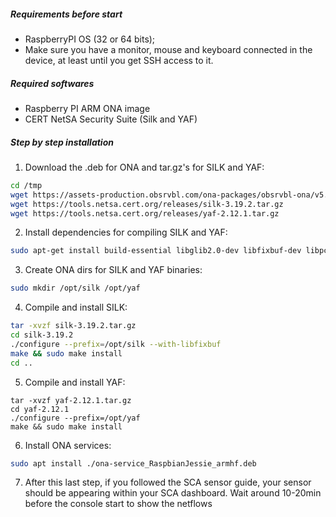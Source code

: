<!---
title: Cisco Secure Cloud Analytics (SCA) - ONA Sensor with Raspberry PI
author:
- Bruno Fagioli (bgimenez@cisco)
- Iuri Mieiras (iuri@mieras.com)
revision: 0
--->
##### Requirements before start
- RaspberryPI OS (32 or 64 bits);
- Make sure you have a monitor, mouse and keyboard connected in the device, at least until you get SSH access to it.

##### Required softwares
- Raspberry PI ARM ONA image
- CERT NetSA Security Suite (Silk and YAF)

##### Step by step installation
1. Download the .deb for ONA and tar.gz's for SILK and YAF:
```bash
cd /tmp
wget https://assets-production.obsrvbl.com/ona-packages/obsrvbl-ona/v5.1.2/ona-service_RaspbianJessie_armhf.deb
wget https://tools.netsa.cert.org/releases/silk-3.19.2.tar.gz
wget https://tools.netsa.cert.org/releases/yaf-2.12.1.tar.gz
```

2. Install dependencies for compiling SILK and YAF:
```bash
sudo apt-get install build-essential libglib2.0-dev libfixbuf-dev libpcap-dev
```

3. Create ONA dirs for SILK and YAF binaries:
```bash
sudo mkdir /opt/silk /opt/yaf
```

4. Compile and install SILK:
```bash
tar -xvzf silk-3.19.2.tar.gz
cd silk-3.19.2
./configure --prefix=/opt/silk --with-libfixbuf
make && sudo make install
cd ..
```

5. Compile and install YAF:
```shell
tar -xvzf yaf-2.12.1.tar.gz
cd yaf-2.12.1
./configure --prefix=/opt/yaf
make && sudo make install
```

6. Install ONA services:
```bash
sudo apt install ./ona-service_RaspbianJessie_armhf.deb
```

7. After this last step, if you followed the SCA sensor guide, your sensor should be appearing within your SCA dashboard. Wait around 10-20min before the console start to show the netflows


